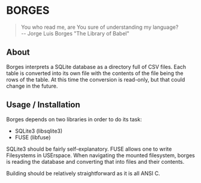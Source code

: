 # BORGES

> You who read me, are You sure of understanding my language?  
> -- Jorge Luis Borges "The Library of Babel"

## About

Borges interprets a SQLite database as a directory full of CSV files.  Each
table is converted into its own file with the contents of the file being the
rows of the table. At this time the conversion is read-only, but that could
change in the future.

## Usage / Installation

Borges depends on two libraries in order to do its task:

- SQLite3 (libsqlite3)
- FUSE (libfuse)

SQLite3 should be fairly self-explanatory. FUSE allows one to write Filesystems
in USErspace. When navigating the mounted filesystem, borges is reading the
database and converting that into files and their contents.

Building should be relatively straightforward as it is all ANSI C.
